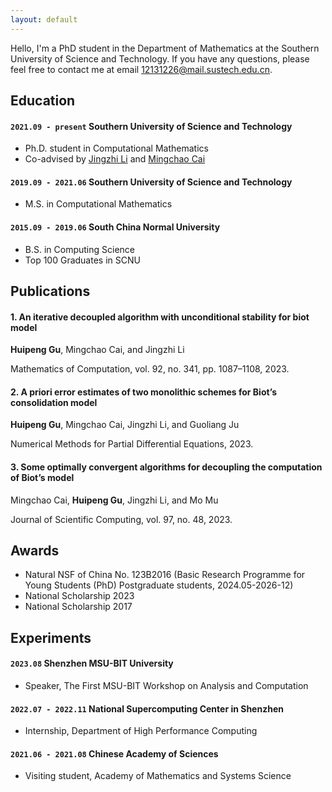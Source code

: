 ```yaml
---
layout: default
---
```


<!-- %Text can be **bold**, _italic_, or ~~strikethrough~~. 这是一段被注释掉的文字 -->

Hello, I'm a PhD student in the Department of Mathematics at the Southern University of Science and Technology. If you have any questions, please feel free to contact me at email [12131226@mail.sustech.edu.cn](mailto:12131226@mail.sustech.edu.cn).

## Education

#### `2021.09 - present` **Southern University of Science and Technology** 

- Ph.D. student in Computational Mathematics
- Co-advised by [Jingzhi Li](https://faculty.sustech.edu.cn/lijz/) and [Mingchao Cai](https://sites.google.com/a/morgan.edu/mingchao-cai/home)

#### `2019.09 - 2021.06` **Southern University of Science and Technology** 

- M.S. in Computational Mathematics

#### `2015.09 - 2019.06` **South China Normal University** 

- B.S. in Computing Science
- Top 100 Graduates in SCNU

## Publications

#### 1.  An iterative decoupled algorithm with unconditional stability for biot model

**Huipeng Gu**, Mingchao Cai, and Jingzhi Li

Mathematics of Computation, vol. 92, no. 341, pp. 1087–1108, 2023.

#### 2.  A priori error estimates of two monolithic schemes for Biot’s consolidation model

**Huipeng Gu**, Mingchao Cai, Jingzhi Li, and Guoliang Ju

Numerical Methods for Partial Differential Equations, 2023.

#### 3.   Some optimally convergent algorithms for decoupling the computation of Biot’s model

Mingchao Cai, **Huipeng Gu**, Jingzhi Li, and Mo Mu

Journal of Scientific Computing, vol. 97, no. 48, 2023.

## Awards

*   Natural NSF of China No. 123B2016 (Basic Research Programme for Young Students (PhD) Postgraduate students, 2024.05-2026-12)
*   National Scholarship 2023
*   National Scholarship 2017

## Experiments

#### `2023.08` **Shenzhen MSU-BIT University** 

- Speaker, The First MSU-BIT Workshop on Analysis and Computation

#### `2022.07 - 2022.11` **National Supercomputing Center in Shenzhen** 

- Internship, Department of High Performance Computing

#### `2021.06 - 2021.08` **Chinese Academy of Sciences**

- Visiting student, Academy of Mathematics and Systems Science

